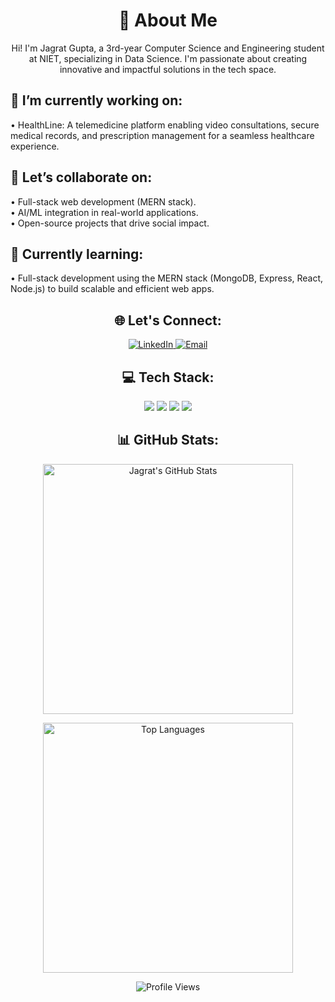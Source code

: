 <!-- About Me Section -->
<h1 align="center">👋 About Me</h1>
<p align="center">
Hi! I'm Jagrat Gupta, a 3rd-year Computer Science and Engineering student at NIET, specializing in Data Science. I'm passionate about creating innovative and impactful solutions in the tech space.
</p>

<!-- Current Focus -->
<h2 align="left">🔭 I’m currently working on:</h2>
<p align="left" style="font-size: 14px;">
• HealthLine: A telemedicine platform enabling video consultations, secure medical records, and prescription management for a seamless healthcare experience.
</p>

<!-- Collaboration Interests -->
<h2 align="left">👯 Let’s collaborate on:</h2>
<p align="left" style="font-size: 14px;">
• Full-stack web development (MERN stack). <br>
• AI/ML integration in real-world applications. <br>
• Open-source projects that drive social impact.
</p>

<!-- Learning -->
<h2 align="left">🌱 Currently learning:</h2>
<p align="left" style="font-size: 14px;">
• Full-stack development using the MERN stack (MongoDB, Express, React, Node.js) to build scalable and efficient web apps.
</p>

<!-- Social Links -->
<h2 align="center">🌐 Let's Connect:</h2>
<p align="center">
    <a href="https://linkedin.com/in/sahil-gupta25" target="_blank">
        <img alt="LinkedIn" src="https://img.shields.io/badge/LinkedIn-%230077B5.svg?style=for-the-badge&logo=linkedin&logoColor=white" />
    </a>
    <a href="mailto:sahilgupta25123@gmail.com" target="_blank">
        <img alt="Email" src="https://img.shields.io/badge/Email-D14836.svg?style=for-the-badge&logo=gmail&logoColor=white" />
    </a>
</p>

<!-- Tech Stack Section -->
<h2 align="center">💻 Tech Stack:</h2>
<p align="center">
    <img src="https://img.shields.io/badge/css3-%231572B6.svg?style=for-the-badge&logo=css3&logoColor=white" />
    <img src="https://img.shields.io/badge/javascript-%23323330.svg?style=for-the-badge&logo=javascript&logoColor=%23F7DF1E" />
    <img src="https://img.shields.io/badge/python-3670A0?style=for-the-badge&logo=python&logoColor=ffdd54" />
    <img src="https://img.shields.io/badge/mysql-4479A1.svg?style=for-the-badge&logo=mysql&logoColor=white" />
</p>

<!-- GitHub Stats Section -->
<h2 align="center">📊 GitHub Stats:</h2>
<p align="center">
    <img src="https://github-readme-stats.vercel.app/api?username=sahil25123&theme=default&hide_border=true&show_icons=true&count_private=true" alt="Jagrat's GitHub Stats" width="400px"/>
</p>

<!-- Top Languages -->
<p align="center">
    <img src="https://github-readme-stats.vercel.app/api/top-langs/?username=sahil25123&theme=default&hide_border=true&layout=compact" alt="Top Languages" width="400px"/>
</p>

<!-- Profile Views -->
<p align="center">
    <img src="https://komarev.com/ghpvc/?username=sahil25123&style=flat" alt="Profile Views" />
</p>
